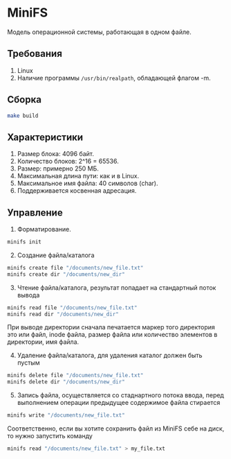 # MiniFS

Модель операционной системы, работающая в одном файле.

## Требования

1. Linux
2. Наличие программы `/usr/bin/realpath`, обладающей флагом -m.

## Сборка
```bash
make build
```

## Характеристики
1. Размер блока: 4096 байт.
2. Количество блоков: 2^16 = 65536.
3. Размер: примерно 250 МБ.
4. Максимальная длина пути: как и в Linux.
5. Максимальное имя файла: 40 символов (char).
6. Поддерживается косвенная адресация.


## Управление

1. Форматирование.
```bash
minifs init
```

2. Создание файла/каталога

```bash
minifs create file "/documents/new_file.txt"
minifs create dir "/documents/new_dir"
```

3. Чтение файла/каталога, результат попадает на стандартный поток вывода
```bash
minifs read file "/documents/new_file.txt"
minifs read dir "/documents/new_dir"
```
При выводе директории сначала печатается маркер того директория это или файл, inode файла, размер файла или количество элементов в директории, имя файла.

4. Удаление файла/каталога, для удаления каталог должен быть пустым
```bash
minifs delete file "/documents/new_file.txt"
minifs delete dir "/documents/new_dir"
```

5. Запись файла, осуществляется со стаднартного потока ввода, перед выполнением операции предыдущее содержимое файла стирается
```bash
minifs write "/documents/new_file.txt"
```

Соответственно, если вы хотите сохранить файл из MiniFS себе на диск, то нужно запустить команду
```bash
minifs read "/documents/new_file.txt" > my_file.txt
```
